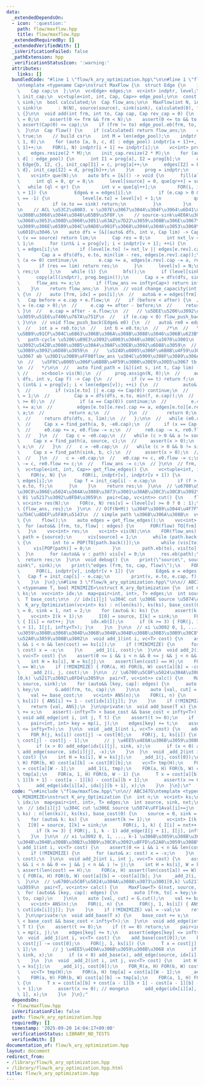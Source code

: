 ```yaml
---
data:
  _extendedDependsOn:
  - icon: ':question:'
    path: flow/maxflow.hpp
    title: flow/maxflow.hpp
  _extendedRequiredBy: []
  _extendedVerifiedWith: []
  _isVerificationFailed: false
  _pathExtension: hpp
  _verificationStatusIcon: ':warning:'
  attributes:
    links: []
  bundledCode: "#line 1 \"flow/k_ary_optimization.hpp\"\n\n#line 1 \"flow/maxflow.hpp\"\
    \ntemplate <typename Cap>\nstruct MaxFlow {\n  struct Edge {\n    int to, rev;\n\
    \    Cap cap;\n  };\n\n  vc<Edge> edges;\n  vc<int> indptr, level;\n  vc<Cap>\
    \ init_cap;\n  vc<tuple<int, int, Cap, Cap>> edge_pool;\n\n  const int N, source,\
    \ sink;\n  bool calculated;\n  Cap flow_ans;\n\n  MaxFlow(int N, int source, int\
    \ sink)\n      : N(N), source(source), sink(sink), calculated(0), flow_ans(0)\
    \ {}\n\n  void add(int frm, int to, Cap cap, Cap rev_cap = 0) {\n    calculated\
    \ = 0;\n    assert(0 <= frm && frm < N);\n    assert(0 <= to && to < N);\n   \
    \ assert(Cap(0) <= cap);\n    if (frm != to) edge_pool.eb(frm, to, cap, rev_cap);\n\
    \  }\n\n  Cap flow() {\n    if (calculated) return flow_ans;\n    calculated =\
    \ true;\n    // build csr\n    int M = len(edge_pool);\n    indptr.assign(N +\
    \ 1, 0);\n    for (auto [a, b, c, d] : edge_pool) indptr[a + 1]++, indptr[b +\
    \ 1]++;\n    FOR(i, N) indptr[i + 1] += indptr[i];\n    vc<int> prog = indptr;\n\
    \    edges.resize(2 * M);\n    init_cap.resize(2 * M);\n    for (auto [a, b, c,\
    \ d] : edge_pool) {\n      int I1 = prog[a], I2 = prog[b];\n      edges[I1] =\
    \ Edge{b, I2, c}, init_cap[I1] = c, prog[a]++;\n      edges[I2] = Edge{a, I1,\
    \ d}, init_cap[I2] = d, prog[b]++;\n    }\n    prog = indptr;\n    level.resize(N);\n\
    \    vc<int> que(N);\n    auto bfs = [&]() -> void {\n      fill(all(level), -1);\n\
    \      int ql = 0, qr = 0;\n      level[source] = 0, que[qr++] = source;\n   \
    \   while (ql < qr) {\n        int v = que[ql++];\n        FOR(i, indptr[v], indptr[v\
    \ + 1]) {\n          Edge& e = edges[i];\n          if (e.cap > 0 && level[e.to]\
    \ == -1) {\n            level[e.to] = level[v] + 1;\n            que[qr++] = e.to;\n\
    \            if (e.to == sink) return;\n          }\n        }\n      }\n    };\n\
    \n    // ACL \u53C2\u8003. v \u307E\u3067\u3044\u304F\u3064\u6D41\u3057\u3066\u304F\
    \u308B\u3068\u3044\u3046\u65B9\u5F0F.\n    // source-sink\u4E0A\u306B\u3042\u308B\
    \u3068\u3053\u308D\u3060\u3051\u63A2\u7D22\u3059\u308B\u306E\u3067\u3053\u3061\
    \u3089\u306E\u65B9\u304C\u9AD8\u901F\u3068\u3044\u3046\u3053\u3068\u3060\u3068\
    \u601D\u3046.\n    auto dfs = [&](auto& dfs, int v, Cap lim) -> Cap {\n      if\
    \ (v == source) return lim;\n      Cap res = 0;\n      int nxt_lv = level[v] -\
    \ 1;\n      for (int& i = prog[v]; i < indptr[v + 1]; ++i) {\n        auto& e\
    \ = edges[i];\n        if (level[e.to] != nxt_lv || edges[e.rev].cap == 0) continue;\n\
    \        Cap a = dfs(dfs, e.to, min(lim - res, edges[e.rev].cap));\n        if\
    \ (a <= 0) continue;\n        e.cap += a, edges[e.rev].cap -= a, res += a;\n \
    \       if (res == lim) return res;\n      }\n      level[v] = N;\n      return\
    \ res;\n    };\n    while (1) {\n      bfs();\n      if (level[sink] == -1) break;\n\
    \      copy(all(indptr), prog.begin());\n      Cap x = dfs(dfs, sink, infty<Cap>);\n\
    \      flow_ans += x;\n      if (flow_ans >= infty<Cap>) return infty<Cap>;\n\
    \    }\n    return flow_ans;\n  }\n\n  // void change_capacity(int i, Cap after)\
    \ {\n  //   auto [frm, idx] = pos[i];\n  //   auto& e = edges[frm][idx];\n  //\
    \   Cap before = e.cap + e.flow;\n  //   if (before < after) {\n  //     calculated\
    \ = (e.cap > 0);\n  //     e.cap += after - before;\n  //     return;\n  //  \
    \ }\n  //   e.cap = after - e.flow;\n  //   // \u5DEE\u5206\u3092\u62BC\u3057\u623B\
    \u3059\u51E6\u7406\u767A\u751F\n  //   if (e.cap < 0) flow_push_back(e);\n  //\
    \ }\n\n  // void flow_push_back(Edge& e0) {\n  //   auto& re0 = edges[e0.to][e0.rev];\n\
    \  //   int a = re0.to;\n  //   int b = e0.to;\n  //   /*\n  //   \u8FBA e0 \u306E\
    \u5BB9\u91CF\u304C\u6B63\u306B\u306A\u308B\u3088\u3046\u306B\u623B\u3059\n  //\
    \   path-cycle \u5206\u89E3\u3092\u8003\u3048\u308C\u3070\u3001\n  //   - uv \u8FBA\
    \u3092\u542B\u3080\u30B5\u30A4\u30AF\u30EB\u3092\u6D88\u3059\n  //   - suvt \u30D1\
    \u30B9\u3092\u6D88\u3059\n  //   \u524D\u8005\u306F\u6B8B\u4F59\u30B0\u30E9\u30D5\
    \u3067 ab \u30D1\u30B9\uFF08flow_ans \u304C\u5909\u308F\u3089\u306A\u3044\uFF09\
    \n  //   \u5F8C\u8005\u306F\u6B8B\u4F59\u30B0\u30E9\u30D5\u3067 tb, as \u30D1\u30B9\
    \n  //   */\n\n  //   auto find_path = [&](int s, int t, Cap lim) -> Cap {\n \
    \ //     vc<bool> vis(N);\n  //     prog.assign(N, 0);\n  //     auto dfs = [&](auto&\
    \ dfs, int v, Cap f) -> Cap {\n  //       if (v == t) return f;\n  //       for\
    \ (int& i = prog[v]; i < len(edges[v]); ++i) {\n  //         auto& e = edges[v][i];\n\
    \  //         if (vis[e.to] || e.cap <= Cap(0)) continue;\n  //         vis[e.to]\
    \ = 1;\n  //         Cap a = dfs(dfs, e.to, min(f, e.cap));\n  //         assert(a\
    \ >= 0);\n  //         if (a == Cap(0)) continue;\n  //         e.cap -= a, e.flow\
    \ += a;\n  //         edges[e.to][e.rev].cap += a, edges[e.to][e.rev].flow -=\
    \ a;\n  //         return a;\n  //       }\n  //       return 0;\n  //     };\n\
    \  //     return dfs(dfs, s, lim);\n  //   };\n\n  //   while (e0.cap < 0) {\n\
    \  //     Cap x = find_path(a, b, -e0.cap);\n  //     if (x == Cap(0)) break;\n\
    \  //     e0.cap += x, e0.flow -= x;\n  //     re0.cap -= x, re0.flow += x;\n\
    \  //   }\n  //   Cap c = -e0.cap;\n  //   while (c > 0 && a != source) {\n  //\
    \     Cap x = find_path(a, source, c);\n  //     assert(x > 0);\n  //     c -=\
    \ x;\n  //   }\n  //   c = -e0.cap;\n  //   while (c > 0 && b != sink) {\n  //\
    \     Cap x = find_path(sink, b, c);\n  //     assert(x > 0);\n  //     c -= x;\n\
    \  //   }\n  //   c = -e0.cap;\n  //   e0.cap += c, e0.flow -= c;\n  //   re0.cap\
    \ -= c, re0.flow += c;\n  //   flow_ans -= c;\n  // }\n\n  // frm, to, flow\n\
    \  vc<tuple<int, int, Cap>> get_flow_edges() {\n    vc<tuple<int, int, Cap>> res;\n\
    \    FOR(v, N) {\n      FOR(i, indptr[v], indptr[v + 1]) {\n        Edge& e =\
    \ edges[i];\n        Cap f = init_cap[i] - e.cap;\n        if (f > 0) res.eb(v,\
    \ e.to, f);\n      }\n    }\n    return res;\n  }\n\n  // \u6700\u5C0F\u30AB\u30C3\
    \u30C8\u306E\u5024\u304A\u3088\u3073\u3001\u30AB\u30C3\u30C8\u3092\u8868\u3059\
    \ 01 \u5217\u3092\u8FD4\u3059\n  pair<Cap, vc<int>> cut() {\n    flow();\n   \
    \ vc<int> res(N);\n    FOR(v, N) res[v] = (level[v] >= 0 ? 0 : 1);\n    return\
    \ {flow_ans, res};\n  }\n\n  // O(F(N+M)) \u304F\u3089\u3044\u4F7F\u3063\u3066\
    \u7D4C\u8DEF\u5FA9\u5143\n  // simple path \u306B\u306A\u308B\n  vvc<int> path_decomposition()\
    \ {\n    flow();\n    auto edges = get_flow_edges();\n    vvc<int> TO(N);\n  \
    \  for (auto&& [frm, to, flow] : edges) {\n      FOR(flow) TO[frm].eb(to);\n \
    \   }\n    vvc<int> res;\n    vc<int> vis(N);\n\n    FOR(flow_ans) {\n      vc<int>\
    \ path = {source};\n      vis[source] = 1;\n      while (path.back() != sink)\
    \ {\n        int to = POP(TO[path.back()]);\n        while (vis[to]) {\n     \
    \     vis[POP(path)] = 0;\n        }\n        path.eb(to), vis[to] = 1;\n    \
    \  }\n      for (auto&& v : path) vis[v] = 0;\n      res.eb(path);\n    }\n  \
    \  return res;\n  }\n\n  void debug() {\n    print(\"source\", source);\n    print(\"\
    sink\", sink);\n    print(\"edges (frm, to, cap, flow)\");\n    FOR(v, N) {\n\
    \      FOR(i, indptr[v], indptr[v + 1]) {\n        Edge& e = edges[i];\n     \
    \   Cap f = init_cap[i] - e.cap;\n        print(v, e.to, e.cap, f);\n      }\n\
    \    }\n  }\n};\n#line 3 \"flow/k_ary_optimization.hpp\"\n\n// ABC347G\ntemplate\
    \ <typename T, bool MINIMIZE>\nstruct K_ary_Optimization {\n  int n;\n  vc<int>\
    \ ks;\n  vvc<int> idx;\n  map<pair<int, int>, T> edges;\n  int source, sink, nxt;\n\
    \  T base_cost;\n\n  // idx[i][j] \u304C cut \u306E source \u5074\uFF1Aval[i]>=j\n\
    \  K_ary_Optimization(vc<int> ks) : n(len(ks)), ks(ks), base_cost(0) {\n    source\
    \ = 0, sink = 1, nxt = 2;\n    for (auto& k: ks) {\n      assert(k >= 1);\n  \
    \    vc<int> I(k + 1);\n      I[0] = source, I[k] = sink;\n      FOR(i, 1, k)\
    \ { I[i] = nxt++; }\n      idx.eb(I);\n      if (k >= 3) { FOR(j, 1, k - 1) add_edge(I[j\
    \ + 1], I[j], infty<T>); }\n    }\n  }\n\n  // xi \u3092 0, 1, ..., k-1 \u306B\
    \u3059\u308B\u3068\u304D\u306B\u304B\u304B\u308B\u30B3\u30B9\u30C8\u3092\u8FFD\
    \u52A0\u3059\u308B\u3002\n  void add_1(int i, vc<T> cost) {\n    assert(0 <= i\
    \ && i < n && len(cost) == ks[i]);\n    if (!MINIMIZE) {\n      for (auto& x:\
    \ cost) x = -x;\n    }\n    _add_1(i, cost);\n  }\n\n  void add_2(int i, int j,\
    \ vvc<T> cost) {\n    assert(0 <= i && i < n && 0 <= j && j < n && i != j);\n\
    \    int H = ks[i], W = ks[j];\n    assert(len(cost) == H);\n    FOR(a, H) assert(len(cost[a])\
    \ == W);\n    if (!MINIMIZE) { FOR(a, H) FOR(b, W) cost[a][b] = -cost[a][b]; }\n\
    \    _add_2(i, j, cost);\n  }\n\n  // \u6700\u5C0F\u5024\u304A\u3088\u3073\u3001\
    [0,k) \u5217\u3092\u8FD4\u3059\n  pair<T, vc<int>> calc() {\n    MaxFlow<T> G(nxt,\
    \ source, sink);\n    for (auto&& [key, cap]: edges) {\n      auto [frm, to] =\
    \ key;\n      G.add(frm, to, cap);\n    }\n\n    auto [val, cut] = G.cut();\n\
    \    val += base_cost;\n    vc<int> ANS(n);\n    FOR(i, n) {\n      FOR(j, 1,\
    \ ks[i]) { ANS[i] += 1 - cut[idx[i][j]]; }\n    }\n    if (!MINIMIZE) val = -val;\n\
    \    return {val, ANS};\n  }\n\nprivate:\n  void add_base(T x) {\n    base_cost\
    \ += x;\n    assert(-infty<T> < base_cost && base_cost < infty<T>);\n  }\n\n \
    \ void add_edge(int i, int j, T t) {\n    assert(t >= 0);\n    if (t == 0) return;\n\
    \    pair<int, int> key = mp(i, j);\n    edges[key] += t;\n    assert(edges[key]\
    \ <= infty<T>);\n  }\n\n  void _add_1(int i, vc<T> cost) {\n    add_base(cost[0]);\n\
    \    FOR_R(j, ks[i]) cost[j] -= cost[0];\n    FOR(j, 1, ks[i]) {\n      T x =\
    \ cost[j] - cost[j - 1];\n      // j \u4EE5\u4E0A\u306B\u3059\u308B\u3068 x\n\
    \      if (x > 0) add_edge(idx[i][j], sink, x);\n      if (x < 0) add_base(x),\
    \ add_edge(source, idx[i][j], -x);\n    }\n  }\n  void _add_2(int i, int j, vvc<T>\
    \ cost) {\n    int H = ks[i], W = ks[j];\n    _add_1(j, cost[0]);\n    FOR_R(a,\
    \ H) FOR(b, W) cost[a][b] -= cost[0][b];\n    vc<T> tmp(H);\n    FOR(a, H) tmp[a]\
    \ = cost[a][W - 1];\n    _add_1(i, tmp);\n    FOR(a, H) FOR(b, W) cost[a][b] -=\
    \ tmp[a];\n    FOR(a, 1, H) FOR(b, W - 1) {\n      T x = cost[a][b] + cost[a -\
    \ 1][b + 1] - cost[a - 1][b] - cost[a][b + 1];\n      assert(x >= 0); // monge\n\
    \      add_edge(idx[i][a], idx[j][b + 1], x);\n    }\n  }\n};\n"
  code: "\n#include \"flow/maxflow.hpp\"\n\n// ABC347G\ntemplate <typename T, bool\
    \ MINIMIZE>\nstruct K_ary_Optimization {\n  int n;\n  vc<int> ks;\n  vvc<int>\
    \ idx;\n  map<pair<int, int>, T> edges;\n  int source, sink, nxt;\n  T base_cost;\n\
    \n  // idx[i][j] \u304C cut \u306E source \u5074\uFF1Aval[i]>=j\n  K_ary_Optimization(vc<int>\
    \ ks) : n(len(ks)), ks(ks), base_cost(0) {\n    source = 0, sink = 1, nxt = 2;\n\
    \    for (auto& k: ks) {\n      assert(k >= 1);\n      vc<int> I(k + 1);\n   \
    \   I[0] = source, I[k] = sink;\n      FOR(i, 1, k) { I[i] = nxt++; }\n      idx.eb(I);\n\
    \      if (k >= 3) { FOR(j, 1, k - 1) add_edge(I[j + 1], I[j], infty<T>); }\n\
    \    }\n  }\n\n  // xi \u3092 0, 1, ..., k-1 \u306B\u3059\u308B\u3068\u304D\u306B\
    \u304B\u304B\u308B\u30B3\u30B9\u30C8\u3092\u8FFD\u52A0\u3059\u308B\u3002\n  void\
    \ add_1(int i, vc<T> cost) {\n    assert(0 <= i && i < n && len(cost) == ks[i]);\n\
    \    if (!MINIMIZE) {\n      for (auto& x: cost) x = -x;\n    }\n    _add_1(i,\
    \ cost);\n  }\n\n  void add_2(int i, int j, vvc<T> cost) {\n    assert(0 <= i\
    \ && i < n && 0 <= j && j < n && i != j);\n    int H = ks[i], W = ks[j];\n   \
    \ assert(len(cost) == H);\n    FOR(a, H) assert(len(cost[a]) == W);\n    if (!MINIMIZE)\
    \ { FOR(a, H) FOR(b, W) cost[a][b] = -cost[a][b]; }\n    _add_2(i, j, cost);\n\
    \  }\n\n  // \u6700\u5C0F\u5024\u304A\u3088\u3073\u3001[0,k) \u5217\u3092\u8FD4\
    \u3059\n  pair<T, vc<int>> calc() {\n    MaxFlow<T> G(nxt, source, sink);\n  \
    \  for (auto&& [key, cap]: edges) {\n      auto [frm, to] = key;\n      G.add(frm,\
    \ to, cap);\n    }\n\n    auto [val, cut] = G.cut();\n    val += base_cost;\n\
    \    vc<int> ANS(n);\n    FOR(i, n) {\n      FOR(j, 1, ks[i]) { ANS[i] += 1 -\
    \ cut[idx[i][j]]; }\n    }\n    if (!MINIMIZE) val = -val;\n    return {val, ANS};\n\
    \  }\n\nprivate:\n  void add_base(T x) {\n    base_cost += x;\n    assert(-infty<T>\
    \ < base_cost && base_cost < infty<T>);\n  }\n\n  void add_edge(int i, int j,\
    \ T t) {\n    assert(t >= 0);\n    if (t == 0) return;\n    pair<int, int> key\
    \ = mp(i, j);\n    edges[key] += t;\n    assert(edges[key] <= infty<T>);\n  }\n\
    \n  void _add_1(int i, vc<T> cost) {\n    add_base(cost[0]);\n    FOR_R(j, ks[i])\
    \ cost[j] -= cost[0];\n    FOR(j, 1, ks[i]) {\n      T x = cost[j] - cost[j -\
    \ 1];\n      // j \u4EE5\u4E0A\u306B\u3059\u308B\u3068 x\n      if (x > 0) add_edge(idx[i][j],\
    \ sink, x);\n      if (x < 0) add_base(x), add_edge(source, idx[i][j], -x);\n\
    \    }\n  }\n  void _add_2(int i, int j, vvc<T> cost) {\n    int H = ks[i], W\
    \ = ks[j];\n    _add_1(j, cost[0]);\n    FOR_R(a, H) FOR(b, W) cost[a][b] -= cost[0][b];\n\
    \    vc<T> tmp(H);\n    FOR(a, H) tmp[a] = cost[a][W - 1];\n    _add_1(i, tmp);\n\
    \    FOR(a, H) FOR(b, W) cost[a][b] -= tmp[a];\n    FOR(a, 1, H) FOR(b, W - 1)\
    \ {\n      T x = cost[a][b] + cost[a - 1][b + 1] - cost[a - 1][b] - cost[a][b\
    \ + 1];\n      assert(x >= 0); // monge\n      add_edge(idx[i][a], idx[j][b +\
    \ 1], x);\n    }\n  }\n};"
  dependsOn:
  - flow/maxflow.hpp
  isVerificationFile: false
  path: flow/k_ary_optimization.hpp
  requiredBy: []
  timestamp: '2025-09-20 14:04:17+09:00'
  verificationStatus: LIBRARY_NO_TESTS
  verifiedWith: []
documentation_of: flow/k_ary_optimization.hpp
layout: document
redirect_from:
- /library/flow/k_ary_optimization.hpp
- /library/flow/k_ary_optimization.hpp.html
title: flow/k_ary_optimization.hpp
---
```

